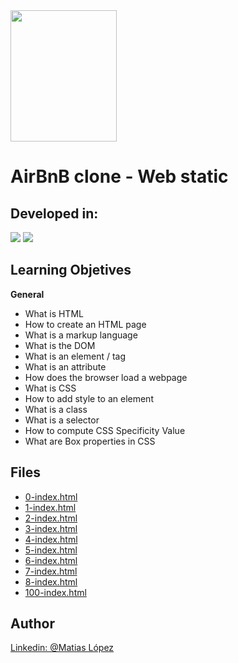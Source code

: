 <img src="https://blog.holbertonschool.com/wp-content/uploads/2020/04/unnamed-2.png" width="170" height="210">

# AirBnB clone - Web static

## Developed in:
<img src="https://img.icons8.com/color/48/000000/html-5--v1.png"/> <img src="https://img.icons8.com/color/48/000000/css3.png"/>

## Learning Objetives

 **General**

* What is HTML
* How to create an HTML page
* What is a markup language
* What is the DOM
* What is an element / tag
* What is an attribute
* How does the browser load a webpage
* What is CSS
* How to add style to an element
* What is a class
* What is a selector
* How to compute CSS Specificity Value
* What are Box properties in CSS

## Files

- [0-index.html](https://github.com/Matilop15/AirBnB_clone/blob/master/web_static/0-index.html)
- [1-index.html](https://github.com/Matilop15/AirBnB_clone/blob/master/web_static/1-index.html)
- [2-index.html](https://github.com/Matilop15/AirBnB_clone/blob/master/web_static/2-index.html)
- [3-index.html](https://github.com/Matilop15/AirBnB_clone/blob/master/web_static/3-index.html)
- [4-index.html](https://github.com/Matilop15/AirBnB_clone/blob/master/web_static/4-index.html)
- [5-index.html](https://github.com/Matilop15/AirBnB_clone/blob/master/web_static/5-index.html)
- [6-index.html](https://github.com/Matilop15/AirBnB_clone/blob/master/web_static/6-index.html)
- [7-index.html](https://github.com/Matilop15/AirBnB_clone/blob/master/web_static/7-index.html)
- [8-index.html](https://github.com/Matilop15/AirBnB_clone/blob/master/web_static/8-index.html)
- [100-index.html](https://github.com/Matilop15/AirBnB_clone/blob/master/web_static/100-index.html)

## Author
[Linkedin: @Matias López](https://uy.linkedin.com/in/matias-l%C3%B3pez-777796194?trk=people-guest_people_search-card)